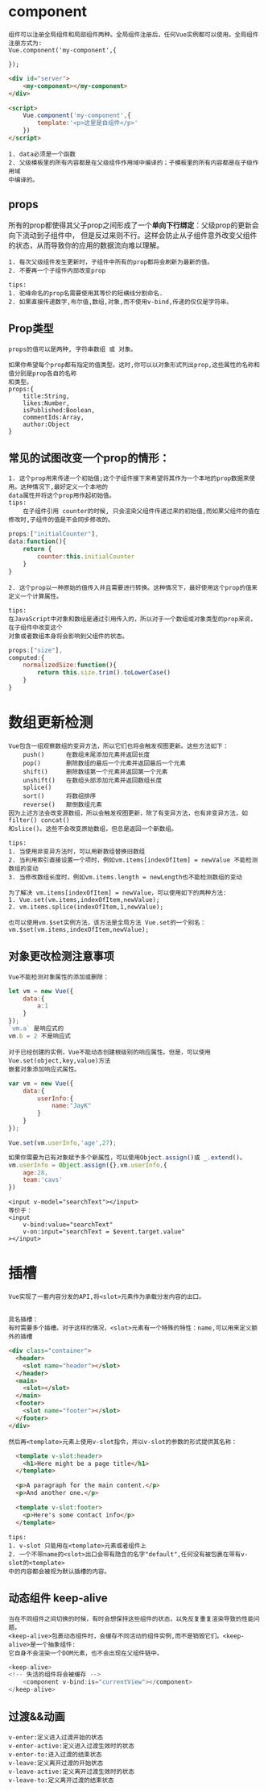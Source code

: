 
# component

	组件可以注册全局组件和局部组件两种。全局组件注册后，任何Vue实例都可以使用。全局组件注册方式为:
	Vue.component('my-component',{
		
	});
```html
<div id="server">
	<my-component></my-component>
</div>

<script>
	Vue.component('my-component',{
		template:'<p>这里是自组件</p>'
	})
</script>
```
	1. data必须是一个函数
	2. 父级模板里的所有内容都是在父级组件作用域中编译的；子模板里的所有内容都是在子级作用域
	中编译的。

## props

所有的prop都使得其父子prop之间形成了一个**单向下行绑定**：父级prop的更新会向下流动到子组件中，
但是反过来则不行。这样会防止从子组件意外改变父组件的状态，从而导致你的应用的数据流向难以理解。
	
	1. 每次父级组件发生更新时，子组件中所有的prop都将会刷新为最新的值。
	2. 不要再一个子组件内部改变prop
	
	tips:
	1. 驼峰命名的prop名需要使用其等价的短横线分割命名.
	2. 如果直接传递数字,布尔值,数组,对象,而不使用v-bind,传递的仅仅是字符串。


## Prop类型
	
	props的值可以是两种, 字符串数组 或 对象。
	
	如果你希望每个prop都有指定的值类型。这时,你可以以对象形式列出prop,这些属性的名称和值分别是prop各自的名称
	和类型。
	props:{
		title:String,
		likes:Number,
		isPublished:Boolean,
		commentIds:Array,
		author:Object
	}
	
## 常见的试图改变一个prop的情形：

	1. 这个prop用来传递一个初始值;这个子组件接下来希望将其作为一个本地的prop数据来使用。这种情况下,最好定义一个本地的
	data属性并将这个prop用作起初始值。
	tips:
		在子组件引用 counter的时候, 只会渲染父组件传递过来的初始值,而如果父组件的值在修改时,子组件的值是不会同步修改的。
```js
props:["initialCounter"],
data:function(){
	return {
		counter:this.initialCounter
	}
}
```
	2. 这个prop以一种原始的值传入并且需要进行转换。这种情况下，最好使用这个prop的值来定义一个计算属性。
	
	tips:
	在JavaScript中对象和数组是通过引用传入的，所以对于一个数组或对象类型的prop来说，在子组件中改变这个
	对象或者数组本身将会影响到父组件的状态。
```js
props:["size"],
computed:{
	normalizedSize:function(){
		return this.size.trim().toLowerCase()
	}
}
```
	

# 数组更新检测

	Vue包含一组观察数组的变异方法，所以它们也将会触发视图更新。这些方法如下：
		push()		在数组末尾添加元素并返回长度
		pop()		删除数组的最后一个元素并返回最后一个元素
		shift()		删除数组第一个元素并返回第一个元素
		unshift()	在数组头部添加元素并返回数组长度
		splice()	
		sort()		将数组排序
		reverse()	颠倒数组元素
	因为上述方法会改变源数组，所以会触发视图更新，除了有变异方法，也有非变异方法，如 filter() concat()
	和slice()。这些不会改变原始数组，但总是返回一个新数组。
	
	tips:
	1. 当使用非变异方法时，可以用新数组替换旧数组
	2. 当利用索引直接设置一个项时，例如vm.items[indexOfItem] = newValue 不能检测数组的变动
	3. 当修改数组长度时，例如vm.items.length = newLength也不能检测数组的变动
	
	为了解决 vm.items[indexOfItem] = newValue，可以使用如下的两种方法:
	1. Vue.set(vm.items,indexOfItem,newValue);
	2. vm.items.splice(indexOfItem,1,newValue);
	
	也可以使用vm.$set实例方法，该方法是全局方法 Vue.set的一个别名：
	vm.$set(vm.items,indexOfItem,newValue);
	
## 对象更改检测注意事项

	Vue不能检测对象属性的添加或删除：
```js
let vm = new Vue({
	data:{
		a:1
	}
});
`vm.a` 是响应式的 
vm.b = 2 不是响应式
```
	对于已经创建的实例，Vue不能动态创建根级别的响应属性。但是，可以使用Vue.set(object,key,value)方法
	嵌套对象添加响应式属性。
```js
var vm = new Vue({
	data:{
		userInfo:{
			name:"JayK"
		}
	}
});

Vue.set(vm.userInfo,'age',27);

如果你需要为已有对象赋予多个新属性，可以使用Object.assign()或 _.extend()。
vm.userInfo = Object.assign({},vm.userInfo,{
	age:28,
	team:'cavs'
})
```

	<input v-model="searchText"></input> 
	等价于：
	<input 
		v-bind:value="searchText"
		v-on:input="searchText = $event.target.value"
	></input>

# 插槽

	Vue实现了一套内容分发的API,将<slot>元素作为承载分发内容的出口。
	
	
	具名插槽：
	有时需要多个插槽。对于这样的情况，<slot>元素有一个特殊的特性：name,可以用来定义额外的插槽
```html
<div class="container">
  <header>
    <slot name="header"></slot>
  </header>
  <main>
    <slot></slot>
  </main>
  <footer>
    <slot name="footer"></slot>
  </footer>
</div>
```
	然后再<template>元素上使用v-slot指令，并以v-slot的参数的形式提供其名称：
```html
  <template v-slot:header>
    <h1>Here might be a page title</h1>
  </template>

  <p>A paragraph for the main content.</p>
  <p>And another one.</p>

  <template v-slot:footer>
    <p>Here's some contact info</p>
  </template>
```
	tips:
	1. v-slot 只能用在<template>元素或者组件上
	2. 一个不带name的<slot>出口会带有隐含的名字"default",任何没有被包裹在带有v-slot的<template>
	中的内容都会被视为默认插槽的内容。
	
## 动态组件 keep-alive

	当在不同组件之间切换的时候，有时会想保持这些组件的状态，以免反复重复渲染导致的性能问题。
	<keep-alive>包裹动态组件时，会缓存不同活动的组件实例,而不是销毁它们。<keep-alive>是一个抽象组件:
	它自身不会渲染一个DOM元素，也不会出现在父组件链中。
	
```js
<keep-alive>
<!-- 失活的组件将会被缓存 -->
	<component v-bind:is="currentView"></component>
</keep-alive>
```

## 过渡&&动画

	v-enter:定义进入过渡开始的状态
	v-enter-active:定义进入过渡生效时的状态
	v-enter-to:进入过渡的结束状态
	v-leave:定义离开过渡的开始状态
	v-leave-active:定义离开过渡生效时的状态
	v-leave-to:定义离开过渡的结束状态